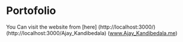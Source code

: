 # Portofolio

You Can visit the website from [here]
(http://localhost:3000/)
(http://localhost:3000/Ajay_Kandibedala)
(www.Ajay_Kandibedala.me)



